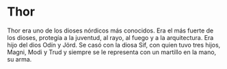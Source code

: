 # Thor

Thor era uno de los dioses nórdicos más conocidos. Era el más fuerte de los dioses, protegía a la juventud, al rayo, al fuego y a la arquitectura. Era hijo del dios Odín y Jörd. Se casó con la diosa Sif, con quien tuvo tres hijos, Magni, Modi y Trud y siempre se le representa con un martillo en la mano, su arma.